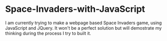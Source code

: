# Space-Invaders-with-JavaScript
I am currently trying to make a webpage based Space Invaders game, using JavaScript and JQuery. It won't be a perfect solution but will demostrate my thinking during the process I try to built it.
